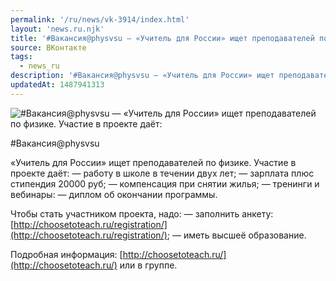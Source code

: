 ```yaml
---
permalink: '/ru/news/vk-3914/index.html'
layout: 'news.ru.njk'
title: '#Вакансия@physvsu — «Учитель для России» ищет преподавателей по физике'
source: ВКонтакте
tags:
  - news_ru
description: '#Вакансия@physvsu — «Учитель для России» ищет преподавателей по физике'
updatedAt: 1487941313
---
```

![#Вакансия@physvsu — «Учитель для России» ищет преподавателей по физике. Участие в проекте даёт:](https://sun9-8.userapi.com/impf/c639518/v639518501/cce6/WZpZVG6Xhkg.jpg?size=1280x931&quality=96&sign=2478ee7bad26859946714476696bf07a&c_uniq_tag=mBupa57e2V4Ua6kcXN7TMAdSWeHdUzE4XlSP4FwAGqo&type=album)

#Вакансия@physvsu

«Учитель для России» ищет преподавателей по физике. Участие в проекте даёт:
— работу в школе в течении двух лет;
— зарплата плюс стипендия 20000 руб;
— компенсация при снятии жилья;
— тренинги и вебинары:
— диплом об окончании программы.

Чтобы стать участником проекта, надо:
— заполнить анкету: [http://choosetoteach.ru/registration/](http://choosetoteach.ru/registration/);
— иметь высшеё образование.

Подробная информация: [http://choosetoteach.ru/](http://choosetoteach.ru/) или в группе.
